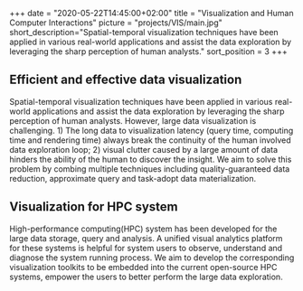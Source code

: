 +++
date = "2020-05-22T14:45:00+02:00"
title = "Visualization and Human Computer Interactions"
picture = "projects/VIS/main.jpg"
short_description="Spatial-temporal visualization techniques have been applied in various real-world applications and assist the data exploration by leveraging the sharp perception of human analysts."
sort_position = 3
+++

## Efficient and effective data visualization

Spatial-temporal visualization techniques have been applied in various real-world applications and assist the data exploration by leveraging the sharp perception of human analysts. However, large data visualization is challenging. 1) The long data to visualization latency (query time, computing time and rendering time) always break the continuity of the human involved data exploration loop; 2) visual clutter caused by a large amount of data hinders the ability of the human to discover the insight. We aim to solve this problem by combing multiple techniques including quality-guaranteed data reduction, approximate query and task-adopt data materialization.

## Visualization for HPC system
High-performance computing(HPC) system has been developed for the large data storage, query and analysis. A unified visual analytics platform for these systems is helpful for system users to observe, understand and diagnose the system running process.  We aim to develop the corresponding visualization toolkits to be embedded into the current open-source HPC systems, empower the users to better perform the large data exploration.
